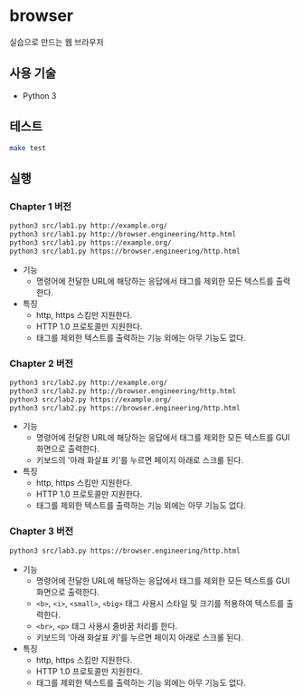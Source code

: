 # browser

실습으로 만드는 웹 브라우저

## 사용 기술

- Python 3

## 테스트

```bash
make test
```

## 실행

### Chapter 1 버전

```bash
python3 src/lab1.py http://example.org/
python3 src/lab1.py http://browser.engineering/http.html
python3 src/lab1.py https://example.org/
python3 src/lab1.py https://browser.engineering/http.html
```

- 기능
  - 명령어에 전달한 URL에 해당하는 응답에서 태그를 제외한 모든 텍스트를 출력한다.
- 특징
  - http, https 스킴만 지원한다.
  - HTTP 1.0 프로토콜만 지원한다.
  - 태그를 제외한 텍스트를 출력하는 기능 외에는 아무 기능도 없다.

### Chapter 2 버전

```bash
python3 src/lab2.py http://example.org/
python3 src/lab2.py http://browser.engineering/http.html
python3 src/lab2.py https://example.org/
python3 src/lab2.py https://browser.engineering/http.html
```

- 기능
  - 명령어에 전달한 URL에 해당하는 응답에서 태그를 제외한 모든 텍스트를 GUI 화면으로 출력한다.
  - 키보드의 '아래 화살표 키'를 누르면 페이지 아래로 스크롤 된다.
- 특징
  - http, https 스킴만 지원한다.
  - HTTP 1.0 프로토콜만 지원한다.
  - 태그를 제외한 텍스트를 출력하는 기능 외에는 아무 기능도 없다.
  

### Chapter 3 버전

```bash
python3 src/lab3.py https://browser.engineering/http.html
```

- 기능
  - 명령어에 전달한 URL에 해당하는 응답에서 태그를 제외한 모든 텍스트를 GUI 화면으로 출력한다.
  - `<b>`, `<i>`, `<small>`, `<big>` 태그 사용시 스타일 및 크기를 적용하여 텍스트를 출력한다.
  - `<br>`, `<p>` 태그 사용시 줄바꿈 처리를 한다.
  - 키보드의 '아래 화살표 키'를 누르면 페이지 아래로 스크롤 된다.
- 특징
  - http, https 스킴만 지원한다.
  - HTTP 1.0 프로토콜만 지원한다.
  - 태그를 제외한 텍스트를 출력하는 기능 외에는 아무 기능도 없다.
